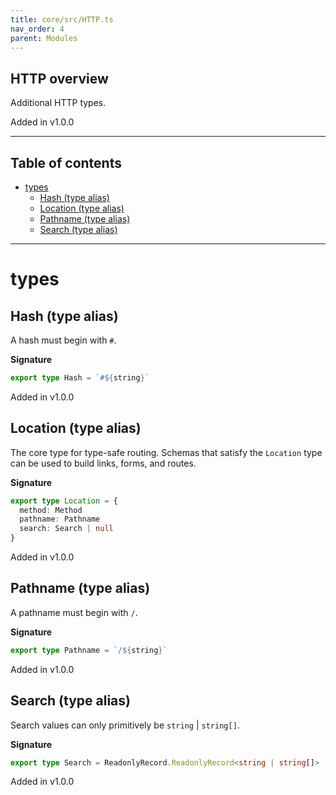 ```yaml
---
title: core/src/HTTP.ts
nav_order: 4
parent: Modules
---
```


## HTTP overview

Additional HTTP types.

Added in v1.0.0

---

<h2 class="text-delta">Table of contents</h2>

- [types](#types)
  - [Hash (type alias)](#hash-type-alias)
  - [Location (type alias)](#location-type-alias)
  - [Pathname (type alias)](#pathname-type-alias)
  - [Search (type alias)](#search-type-alias)

---

# types

## Hash (type alias)

A hash must begin with `#`.

**Signature**

```ts
export type Hash = `#${string}`
```

Added in v1.0.0

## Location (type alias)

The core type for type-safe routing. Schemas that satisfy the `Location`
type can be used to build links, forms, and routes.

**Signature**

```ts
export type Location = {
  method: Method
  pathname: Pathname
  search: Search | null
}
```

Added in v1.0.0

## Pathname (type alias)

A pathname must begin with `/`.

**Signature**

```ts
export type Pathname = `/${string}`
```

Added in v1.0.0

## Search (type alias)

Search values can only primitively be `string` | `string[]`.

**Signature**

```ts
export type Search = ReadonlyRecord.ReadonlyRecord<string | string[]>
```

Added in v1.0.0
